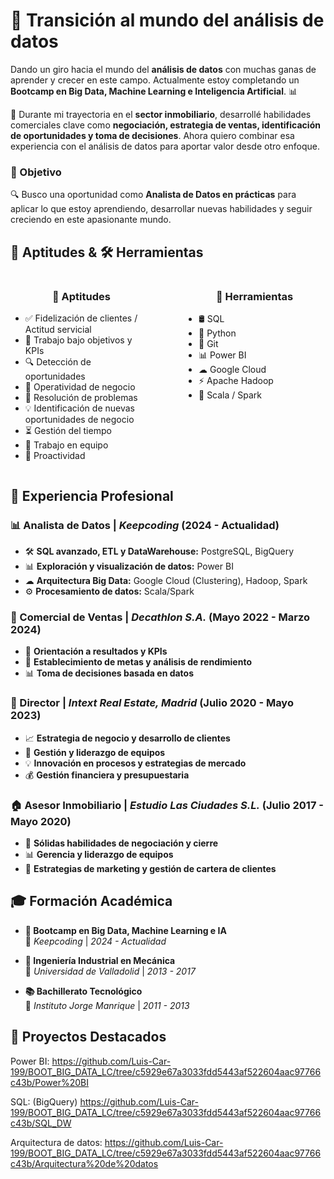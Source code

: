 # 🚀 Transición al mundo del análisis de datos  

Dando un giro hacia el mundo del **análisis de datos** con muchas ganas de aprender y crecer en este campo. Actualmente estoy completando un **Bootcamp en Big Data, Machine Learning e Inteligencia Artificial**. 📊  

💼 Durante mi trayectoria en el **sector inmobiliario**, desarrollé habilidades comerciales clave como **negociación, estrategia de ventas, identificación de oportunidades y toma de decisiones**. Ahora quiero combinar esa experiencia con el análisis de datos para aportar valor desde otro enfoque.  

### 🎯 Objetivo  
🔍 Busco una oportunidad como **Analista de Datos en prácticas** para aplicar lo que estoy aprendiendo, desarrollar nuevas habilidades y seguir creciendo en este apasionante mundo.  
## 🚀 Aptitudes & 🛠️ Herramientas  

<div style="display: flex; justify-content: space-between;">

  <div style="width: 45%;">
    <h3 style="text-align: center;">🧩 Aptitudes</h3>
    <ul>
      <li>✅ Fidelización de clientes / Actitud servicial</li>
      <li>🎯 Trabajo bajo objetivos y KPIs</li>
      <li>🔍 Detección de oportunidades</li>
      <li>🏢 Operatividad de negocio</li>
      <li>🧩 Resolución de problemas</li>
      <li>💡 Identificación de nuevas oportunidades de negocio</li>
      <li>⏳ Gestión del tiempo</li>
      <li>🤝 Trabajo en equipo</li>
      <li>🚀 Proactividad</li>
    </ul>
  </div>

  <div style="width: 45%;">
    <h3 style="text-align: center;">🔧 Herramientas</h3>
    <ul>
      <li>🛢 SQL</li>
      <li>🐍 Python</li>
      <li>🔗 Git</li>
      <li>📊 Power BI</li>
      <li>☁ Google Cloud</li>
      <li>⚡ Apache Hadoop</li>
      <li>🚀 Scala / Spark</li>
    </ul>
  </div>

</div>


## 💼 Experiencia Profesional  

### 📊 Analista de Datos | *Keepcoding* (2024 - Actualidad)  
- 🛠 **SQL avanzado, ETL y DataWarehouse:** PostgreSQL, BigQuery  
- 📊 **Exploración y visualización de datos:** Power BI  
- ☁ **Arquitectura Big Data:** Google Cloud (Clustering), Hadoop, Spark  
- ⚙ **Procesamiento de datos:** Scala/Spark  

### 🏢 Comercial de Ventas | *Decathlon S.A.* (Mayo 2022 - Marzo 2024)  
- 🎯 **Orientación a resultados y KPIs**  
- 🎯 **Establecimiento de metas y análisis de rendimiento**  
- 📊 **Toma de decisiones basada en datos**  

### 🏢 Director | *Intext Real Estate, Madrid* (Julio 2020 - Mayo 2023)  
- 📈 **Estrategia de negocio y desarrollo de clientes**  
- 👥 **Gestión y liderazgo de equipos**  
- 💡 **Innovación en procesos y estrategias de mercado**  
- 💰 **Gestión financiera y presupuestaria**  

### 🏠 Asesor Inmobiliario | *Estudio Las Ciudades S.L.* (Julio 2017 - Mayo 2020)  
- 🤝 **Sólidas habilidades de negociación y cierre**  
- 📊 **Gerencia y liderazgo de equipos**  
- 🚀 **Estrategias de marketing y gestión de cartera de clientes**  




## 🎓 Formación Académica  

- **🚀 Bootcamp en Big Data, Machine Learning e IA**  
  📍 *Keepcoding* | *2024 - Actualidad*  

- **🔧 Ingeniería Industrial en Mecánica**  
  📍 *Universidad de Valladolid* | *2013 - 2017*  

- **📚 Bachillerato Tecnológico**  
  📍 *Instituto Jorge Manrique* | *2011 - 2013*  




## 📌 Proyectos Destacados

Power BI: https://github.com/Luis-Car-199/BOOT_BIG_DATA_LC/tree/c5929e67a3033fdd5443af522604aac97766c43b/Power%20BI

SQL: (BigQuery) https://github.com/Luis-Car-199/BOOT_BIG_DATA_LC/tree/c5929e67a3033fdd5443af522604aac97766c43b/SQL_DW

Arquitectura de datos: https://github.com/Luis-Car-199/BOOT_BIG_DATA_LC/tree/c5929e67a3033fdd5443af522604aac97766c43b/Arquitectura%20de%20datos
